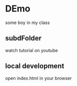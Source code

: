 # DEmo

some boy in my class

## subdFolder

watch tutorial on youtube 

## local development 

open index.html in your browser